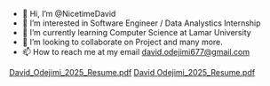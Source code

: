 - 👋 Hi, I’m @NicetimeDavid
- 👀 I’m interested in Software Engineer / Data Analystics Internship
- 🌱 I’m currently learning Computer Science at Lamar University
- 💞️ I’m looking to collaborate on Project and many more.
- 📫 How to reach me at my email david.odejimi677@gmail.com

<!---
NicetimeDavid/NicetimeDavid is a ✨ special ✨ repository because its `README.md` (this file) appears on your GitHub profile.
You can click the Preview link to take a look at your changes.
--->
[David_Odejimi_2025_Resume.pdf](https://github.com/NicetimeDavid/NicetimeDavid/files/10576507/David_Odejimi_2025_Resume.pdf)
[David Odejimi_2025_Resume.pdf](https://github.com/NicetimeDavid/NicetimeDavid/files/10693939/David.Odejimi_2025_Resume.pdf)

